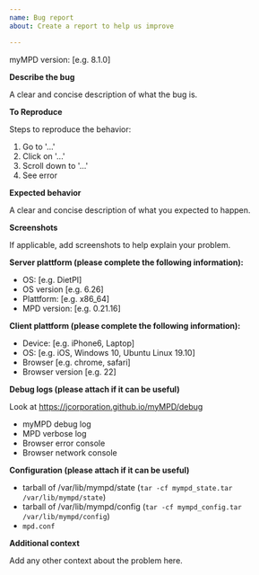 ```yaml
---
name: Bug report
about: Create a report to help us improve

---
```


myMPD version: [e.g. 8.1.0]

**Describe the bug**

A clear and concise description of what the bug is.

**To Reproduce**

Steps to reproduce the behavior:
1. Go to '...'
2. Click on '...'
3. Scroll down to '...'
4. See error

**Expected behavior**

A clear and concise description of what you expected to happen.

**Screenshots**

If applicable, add screenshots to help explain your problem.

**Server plattform (please complete the following information):**
 - OS: [e.g. DietPI]
 - OS version [e.g. 6.26]
 - Plattform: [e.g. x86_64]
 - MPD version: [e.g. 0.21.16]

**Client plattform (please complete the following information):**
 - Device: [e.g. iPhone6, Laptop]
 - OS: [e.g. iOS, Windows 10, Ubuntu Linux 19.10]
 - Browser [e.g. chrome, safari]
 - Browser version [e.g. 22]

**Debug logs (please attach if it can be useful)**

Look at https://jcorporation.github.io/myMPD/debug

 - myMPD debug log
 - MPD verbose log
 - Browser error console
 - Browser network console
 
**Configuration (please attach if it can be useful)**

 - tarball of /var/lib/mympd/state (``tar -cf mympd_state.tar /var/lib/mympd/state``)
 - tarball of /var/lib/mympd/config (``tar -cf mympd_config.tar /var/lib/mympd/config``)
 - `mpd.conf` 

**Additional context**

Add any other context about the problem here.
